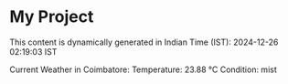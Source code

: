 # My Project

This content is dynamically generated in Indian Time (IST): 2024-12-26 02:19:03 IST


Current Weather in Coimbatore:
Temperature: 23.88 °C
Condition: mist
